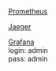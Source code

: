 [Prometheus](http://localhost:9090/targets)

[Jaeger](http://localhost:16686/search)

[Grafana](http://localhost:3000)\
login: admin\
pass: admin